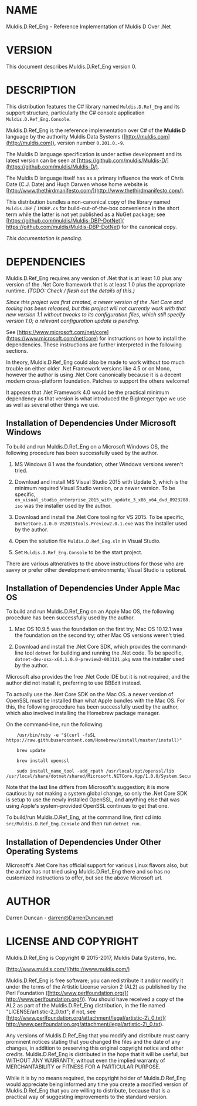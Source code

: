 # NAME

Muldis.D.Ref\_Eng -
Reference Implementation of Muldis D Over .Net

# VERSION

This document describes Muldis.D.Ref\_Eng version 0.

# DESCRIPTION

This distribution features the C\# library named ```Muldis.D.Ref_Eng``` and
its support structure, particularly the C\# console
application ```Muldis.D.Ref_Eng.Console```.

Muldis.D.Ref\_Eng is the reference implementation over C\# of the **Muldis
D** language by the authority Muldis Data Systems
([http://muldis.com](http://muldis.com)), version number ```0.201.0.-9```.

The Muldis D language specification is under active development and its
latest version can be seen at
[https://github.com/muldis/Muldis-D/](https://github.com/muldis/Muldis-D/).

The Muldis D language itself has as a primary influence the work of Chris
Date (C.J. Date) and Hugh Darwen whose home website is
[http://www.thethirdmanifesto.com/](http://www.thethirdmanifesto.com/).

This distribution bundles a non-canonical copy of the library
named ```Muldis.DBP``` / ```IMDBP.cs``` for build-out-of-the-box
convenience in the short term while the latter is not yet published as a
NuGet package; see [https://github.com/muldis/Muldis-DBP-DotNet](
https://github.com/muldis/Muldis-DBP-DotNet) for the canonical copy.

*This documentation is pending.*

# DEPENDENCIES

Muldis.D.Ref\_Eng requires any version of .Net that is at least 1.0 plus any
version of the .Net Core framework that is at least 1.0 plus the
appropriate runtime.  *(TODO: Check / flesh out the details of this.)*

*Since this project was first created, a newer version of the .Net Core and
tooling has been released, but this project will not currently work with
that new version 1.1 without tweaks to its configuration files, which still
specify version 1.0; a relevant configuration update is pending.*

See [https://www.microsoft.com/net/core](https://www.microsoft.com/net/core)
for instructions on how to install the dependencies.  These instructions
are further interpreted in the following sections.

In theory, Muldis.D.Ref\_Eng could also be made to work without too much
trouble on either older .Net Framework versions like 4.5 or on Mono,
however the author is using .Net Core canonically because it is a decent
modern cross-platform foundation.  Patches to support the others welcome!

It appears that .Net Framework 4.0 would be the practical minimum
dependency as that version is what introduced the BigInteger type we use
as well as several other things we use.

## Installation of Dependencies Under Microsoft Windows

To build and run Muldis.D.Ref\_Eng on a Microsoft Windows OS, the following
procedure has been successfully used by the author.

1. MS Windows 8.1 was the foundation; other Windows versions weren't tried.

1. Download and install MS Visual Studio 2015 with Update 3, which is the
minimum required Visual Studio version, or a newer version.  To be
specific, ```en_visual_studio_enterprise_2015_with_update_3_x86_x64_dvd_8923288.iso```
was the installer used by the author.

1. Download and install the .Net Core tooling for VS 2015.  To be
specific, ```DotNetCore.1.0.0-VS2015Tools.Preview2.0.1.exe``` was the
installer used by the author.

1. Open the solution file ```Muldis.D.Ref_Eng.sln``` in Visual Studio.

1. Set ```Muldis.D.Ref_Eng.Console``` to be the start project.

There are various altneratives to the above instructions for those who are
savvy or prefer other development environments; Visual Studio is optional.

## Installation of Dependencies Under Apple Mac OS

To build and run Muldis.D.Ref\_Eng on an Apple Mac OS, the following
procedure has been successfully used by the author.

1. Mac OS 10.9.5 was the foundation on the first try; Mac OS 10.12.1 was
the foundation on the second try; other Mac OS versions weren't tried.

2. Download and install the .Net Core SDK, which provides the command-line
tool ```dotnet``` for building and running the .Net code.  To be
specific, ```dotnet-dev-osx-x64.1.0.0-preview2-003121.pkg``` was the
installer used by the author.

Microsoft also provides the free .Net Code IDE but it is not required, and
the author did not install it, preferring to use BBEdit instead.

To actually use the .Net Core SDK on the Mac OS. a newer version of OpenSSL
must be installed than what Apple bundles with the Mac OS.  For this, the
following procedure has been successfully used by the author, which also
involved installing the Homebrew package manager.

On the command-line, run the following:

        /usr/bin/ruby -e "$(curl -fsSL https://raw.githubusercontent.com/Homebrew/install/master/install)"

        brew update

        brew install openssl

        sudo install_name_tool -add_rpath /usr/local/opt/openssl/lib /usr/local/share/dotnet/shared/Microsoft.NETCore.App/1.0.0/System.Security.Cryptography.Native.dylib

Note that the last line differs from Microsoft's suggestion; it is more
cautious by not making a system global change, so only the .Net Core SDK is
setup to use the newly installed OpenSSL, and anything else that was using
Apple's system-provided OpenSSL continues to get that one.

To build/run Muldis.D.Ref\_Eng, at the command line, first cd
into ```src/Muldis.D.Ref_Eng.Console``` and then run ```dotnet run```.

## Installation of Dependencies Under Other Operating Systems

Microsoft's .Net Core has official support for various Linux flavors also,
but the author has not tried using Muldis.D.Ref\_Eng there and so has no
customized instructions to offer, but see the above Microsoft url.

# AUTHOR

Darren Duncan - darren@DarrenDuncan.net

# LICENSE AND COPYRIGHT

Muldis.D.Ref\_Eng is Copyright © 2015-2017, Muldis Data Systems, Inc.

[http://www.muldis.com/](http://www.muldis.com/)

Muldis.D.Ref\_Eng is free software; you can redistribute it and/or modify
it under the terms of the Artistic License version 2 (AL2) as published by
the Perl Foundation ([http://www.perlfoundation.org/](
http://www.perlfoundation.org/)).  You should have received a copy of the
AL2 as part of the Muldis.D.Ref\_Eng distribution, in the file named
"LICENSE/artistic-2\_0.txt"; if not, see
[http://www.perlfoundation.org/attachment/legal/artistic-2\_0.txt](
http://www.perlfoundation.org/attachment/legal/artistic-2\_0.txt).

Any versions of Muldis.D.Ref\_Eng that you modify and distribute must carry
prominent notices stating that you changed the files and the date of any
changes, in addition to preserving this original copyright notice and other
credits.  Muldis.D.Ref\_Eng is distributed in the hope that it will be
useful, but WITHOUT ANY WARRANTY; without even the implied warranty of
MERCHANTABILITY or FITNESS FOR A PARTICULAR PURPOSE.

While it is by no means required, the copyright holder of Muldis.D.Ref\_Eng
would appreciate being informed any time you create a modified version of
Muldis.D.Ref\_Eng that you are willing to distribute, because that is a
practical way of suggesting improvements to the standard version.
